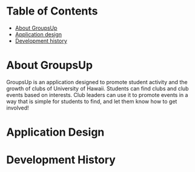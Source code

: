 # Table of Contents

* [About GroupsUp](#about-groupsup)
* [Application design](#application-design)
* [Development history](#development-history)

# About GroupsUp

GroupsUp is an application designed to promote student activity and the growth of clubs of University of Hawaii. Students can find clubs and club events based on interests. Club leaders can use it to promote events in a way that is simple for students to find, and let them know how to get involved! 

# Application Design

# Development History
